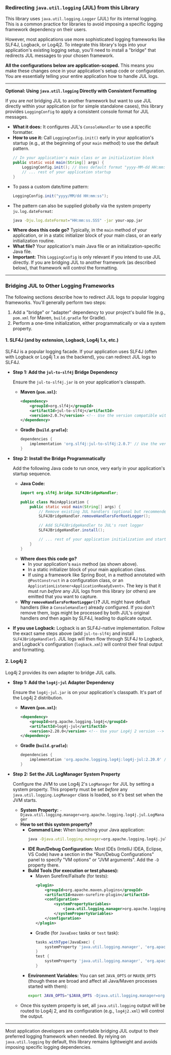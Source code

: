 ### Redirecting `java.util.logging` (JUL) from this Library

This library uses `java.util.logging.Logger` (JUL) for its internal logging. This is a common practice for libraries to avoid imposing a specific logging framework dependency on their users.

However, most applications use more sophisticated logging frameworks like SLF4J, Logback, or Log4j2. To integrate this library's logs into your application's existing logging setup, you'll need to install a "bridge" that redirects JUL messages to your chosen framework.

**All the configurations below are application-scoped.** This means you make these changes once in your application's setup code or configuration. You are essentially telling your entire application how to handle JUL logs.

---

**Optional: Using `java.util.logging` Directly with Consistent Formatting**

If you are *not* bridging JUL to another framework but want to use JUL directly within your application (or for simple standalone cases), this library provides `LoggingConfig` to apply a consistent console format for JUL messages.

*   **What it does:** It configures JUL's `ConsoleHandler` to use a specific formatter.
*   **How to use it:** Call `LoggingConfig.init()` early in your application's startup (e.g., at the beginning of your `main` method) to use the default pattern.
    ```java
    // In your application's main class or an initialization block
    public static void main(String[] args) {
        LoggingConfig.init(); // Uses default format "yyyy-MM-dd HH:mm:ss.SSS"
        // ... rest of your application startup
    }
    ```
*   To pass a custom date/time pattern:
    ```java
    LoggingConfig.init("yyyy/MM/dd HH:mm:ss");
    ```
*   The pattern can also be supplied globally via the system property `ju.log.dateFormat`:
    ```bash
    java -Dju.log.dateFormat="HH:mm:ss.SSS" -jar your-app.jar
    ```
*   **Where does this code go?** Typically, in the `main` method of your application, or in a static initializer block of your main class, or an early initialization routine.
*   **What file?** Your application's main Java file or an initialization-specific Java file.
*   **Important:** This `LoggingConfig` is only relevant if you intend to use JUL directly. If you are bridging JUL to another framework (as described below), that framework will control the formatting.

---

### Bridging JUL to Other Logging Frameworks

The following sections describe how to redirect JUL logs to popular logging frameworks. You'll generally perform two steps:
1.  Add a "bridge" or "adapter" dependency to your project's build file (e.g., `pom.xml` for Maven, `build.gradle` for Gradle).
2.  Perform a one-time initialization, either programmatically or via a system property.

#### 1. SLF4J (and by extension, Logback, Log4j 1.x, etc.)

SLF4J is a popular logging facade. If your application uses SLF4J (often with Logback or Log4j 1.x as the backend), you can redirect JUL logs to SLF4J.

*   **Step 1: Add the `jul-to-slf4j` Bridge Dependency**

    Ensure the `jul-to-slf4j.jar` is on your application's classpath.
    *   **Maven (`pom.xml`):**
        ```xml
        <dependency>
            <groupId>org.slf4j</groupId>
            <artifactId>jul-to-slf4j</artifactId>
            <version>2.0.7</version> <!-- Use the version compatible with your SLF4J API version -->
        </dependency>
        ```
    *   **Gradle (`build.gradle`):**
        ```gradle
        dependencies {
            implementation 'org.slf4j:jul-to-slf4j:2.0.7' // Use the version compatible with your SLF4J API version
        }
        ```

*   **Step 2: Install the Bridge Programmatically**

    Add the following Java code to run once, very early in your application's startup sequence.
    *   **Java Code:**
        ```java
        import org.slf4j.bridge.SLF4JBridgeHandler;

        public class MainApplication {
            public static void main(String[] args) {
                // Remove existing JUL handlers (optional but recommended to avoid duplicate logging)
                SLF4JBridgeHandler.removeHandlersForRootLogger();

                // Add SLF4JBridgeHandler to JUL's root logger
                SLF4JBridgeHandler.install();

                // ... rest of your application initialization and startup
            }
        }
        ```
    *   **Where does this code go?**
        *   In your application's `main` method (as shown above).
        *   In a static initializer block of your main application class.
        *   If using a framework like Spring Boot, in a method annotated with `@PostConstruct` in a configuration class, or an `ApplicationListener<ApplicationReadyEvent>`.
            The key is that it must run *before* any JUL logs from this library (or others) are emitted that you want to capture.
    *   **Why `removeHandlersForRootLogger()`?** JUL might have default handlers (like a `ConsoleHandler`) already configured. If you don't remove them, logs might be processed by both JUL's original handlers *and* then again by SLF4J, leading to duplicate output.

*   **If you use Logback:** Logback is an SLF4J-native implementation. Follow the exact same steps above (add `jul-to-slf4j` and install `SLF4JBridgeHandler`). JUL logs will then flow through SLF4J to Logback, and Logback's configuration (`logback.xml`) will control their final output and formatting.

#### 2. Log4j 2

Log4j 2 provides its own adapter to bridge JUL calls.

*   **Step 1: Add the `log4j-jul` Adapter Dependency**

    Ensure the `log4j-jul.jar` is on your application's classpath. It's part of the Log4j 2 distribution.
    *   **Maven (`pom.xml`):**
        ```xml
        <dependency>
            <groupId>org.apache.logging.log4j</groupId>
            <artifactId>log4j-jul</artifactId>
            <version>2.20.0</version> <!-- Use your Log4j 2 version -->
        </dependency>
        ```
    *   **Gradle (`build.gradle`):**
        ```gradle
        dependencies {
            implementation 'org.apache.logging.log4j:log4j-jul:2.20.0' // Use your Log4j 2 version
        }
        ```

*   **Step 2: Set the JUL LogManager System Property**

    Configure the JVM to use Log4j 2's `LogManager` for JUL by setting a system property. This property must be set *before* any `java.util.logging.LogManager` class is loaded, so it's best set when the JVM starts.
    *   **System Property:**
        `-Djava.util.logging.manager=org.apache.logging.log4j.jul.LogManager`
    *   **How to set this system property?**
        *   **Command Line:** When launching your Java application:
            ```bash
            java -Djava.util.logging.manager=org.apache.logging.log4j.jul.LogManager -jar your-app.jar
            ```
        *   **IDE Run/Debug Configuration:** Most IDEs (IntelliJ IDEA, Eclipse, VS Code) have a section in the "Run/Debug Configurations" panel to specify "VM options" or "JVM arguments". Add the `-D` property there.
        *   **Build Tools (for execution or test phases):**
            *   Maven Surefire/Failsafe (for tests):
                ```xml
                <plugin>
                    <groupId>org.apache.maven.plugins</groupId>
                    <artifactId>maven-surefire-plugin</artifactId>
                    <configuration>
                        <systemPropertyVariables>
                            <java.util.logging.manager>org.apache.logging.log4j.jul.LogManager</java.util.logging.manager>
                        </systemPropertyVariables>
                    </configuration>
                </plugin>
                ```
            *   Gradle (for `JavaExec` tasks or `test` task):
                ```gradle
                tasks.withType(JavaExec) {
                    systemProperty 'java.util.logging.manager', 'org.apache.logging.log4j.jul.LogManager'
                }
                test {
                    systemProperty 'java.util.logging.manager', 'org.apache.logging.log4j.jul.LogManager'
                }
                ```
        *   **Environment Variables:** You can set `JAVA_OPTS` or `MAVEN_OPTS` (though these are broad and affect all Java/Maven processes started with them):
            ```bash
            export JAVA_OPTS="$JAVA_OPTS -Djava.util.logging.manager=org.apache.logging.log4j.jul.LogManager"
            ```
    *   Once this system property is set, all `java.util.logging` output will be routed to Log4j 2, and its configuration (e.g., `log4j2.xml`) will control the output.

---

Most application developers are comfortable bridging JUL output to their preferred logging framework when needed. By relying on `java.util.logging` by default, this library remains lightweight and avoids imposing specific logging dependencies.
